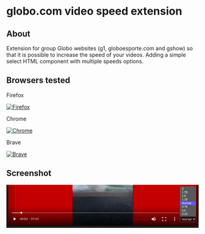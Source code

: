 # globo.com video speed extension

## About

Extension for group Globo websites (g1, globoesporte.com and gshow) so that it is possible to increase the speed of your videos. Adding a simple select HTML component with multiple speeds options.

## Browsers tested

Firefox

[<img src="https://raw.githubusercontent.com/alrra/browser-logos/master/src/firefox/firefox_48x48.png" alt="Firefox" width="24px" height="24px" />](http://godban.github.io/browsers-support-badges/) 

Chrome

[<img src="https://raw.githubusercontent.com/alrra/browser-logos/master/src/chrome/chrome_48x48.png" alt="Chrome" width="24px" height="24px" />](http://godban.github.io/browsers-support-badges/)

Brave

[<img src="https://raw.githubusercontent.com/alrra/browser-logos/master/src/brave/brave_48x48.png" alt="Brave" width="24px" height="24px" />](http://godban.github.io/browsers-support-badges/)


## Screenshot
![Alt text](screens/screen1.jpg?raw=true "Optional Title")

